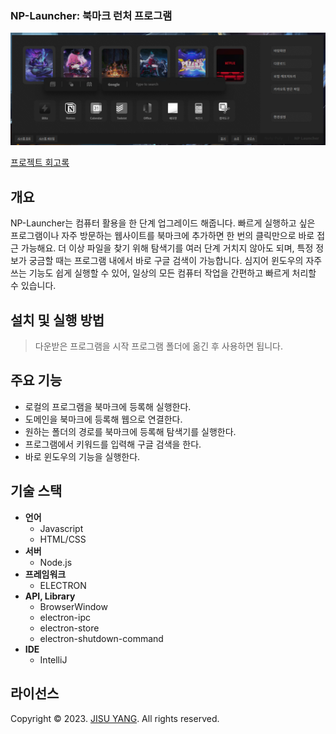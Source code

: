 ### NP-Launcher: 북마크 런처 프로그램
![](./doc/thumbnail-01.png)

[프로젝트 회고록](https://jisulog.com/docs/essay/project-review/2023-np-launcher)

## 개요
NP-Launcher는 컴퓨터 활용을 한 단계 업그레이드 해줍니다. 
빠르게 실행하고 싶은 프로그램이나 자주 방문하는 웹사이트를 북마크에 추가하면 한 번의 클릭만으로 바로 접근 가능해요. 
더 이상 파일을 찾기 위해 탐색기를 여러 단계 거치지 않아도 되며, 
특정 정보가 궁금할 때는 프로그램 내에서 바로 구글 검색이 가능합니다. 
심지어 윈도우의 자주쓰는 기능도 쉽게 실행할 수 있어, 
일상의 모든 컴퓨터 작업을 간편하고 빠르게 처리할 수 있습니다.

## 설치 및 실행 방법
> 다운받은 프로그램을 시작 프로그램 폴더에 옮긴 후 사용하면 됩니다.

## 주요 기능
- 로컬의 프로그램을 북마크에 등록해 실행한다.
- 도메인을 북마크에 등록해 웹으로 연결한다.
- 원하는 폴더의 경로를 북마크에 등록해 탐색기를 실행한다.
- 프로그램에서 키워드를 입력해 구글 검색을 한다.
- 바로 윈도우의 기능을 실행한다.

## 기술 스택
- **언어**
    - Javascript
    - HTML/CSS
- **서버**
    - Node.js
- **프레임워크**
    - ELECTRON
- **API, Library**
    - BrowserWindow
    - electron-ipc
    - electron-store
    - electron-shutdown-command
- **IDE**
    - IntelliJ

## 라이선스
Copyright © 2023. [JISU YANG](https://jisulog.com/). All rights reserved.